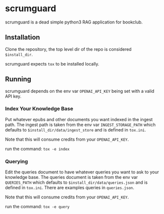 # scrumguard

scrumguard is a dead simple python3 RAG application for bookclub.

## Installation

Clone the repository, the top level dir of the repo is considered `$install_dir`.

scrumguard expects `tox` to be installed locally.

## Running

scrumguard depends on the env var `OPENAI_API_KEY` being set with a valid API key.

### Index Your Knowledge Base

Put whatever epubs and other documents you want indexed in the ingest path.
The ingest path is taken from the env var `INGEST_STORAGE_PATH` which defaults to `$install_dir/data/ingest_store` and is defined in `tox.ini`.

Note that this will consume credits from your `OPENAI_API_KEY`.

run the command: `tox -e index`

### Querying

Edit the queries document to have whatever queries you want to ask to your knowledge base. The queries document is taken from the env var `QUERIES_PATH` which defaults to `$install_dir/data/queries.json` and is defined in `tox.ini`. There are examples queries in `queries.json`.

Note that this will consume credits from your `OPENAI_API_KEY`.

run the command: `tox -e query`
